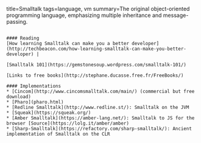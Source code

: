 title=Smalltalk
tags=language, vm
summary=The original object-oriented programming language, emphasizing multiple inheritance and message-passing.
~~~~~~

#### Reading
[How learning Smalltalk can make you a better developer](http://techbeacon.com/how-learning-smalltalk-can-make-you-better-developer) | 

[Smalltalk 101](https://gemstonesoup.wordpress.com/smalltalk-101/)

[Links to free books](http://stephane.ducasse.free.fr/FreeBooks/)

#### Implementations
* [Cincom](http://www.cincomsmalltalk.com/main/) (commercial but free download)
* [Pharo](pharo.html)
* [Redline Smalltalk](http://www.redline.st/): Smalltalk on the JVM
* [Squeak](https://squeak.org/)
* [Amber Smalltalk](https://amber-lang.net/): Smalltalk to JS for the browser [Source](https://lolg.it/amber/amber)
* [Sharp-Smalltalk](https://refactory.com/sharp-smalltalk/): Ancient implementation of Smalltalk on the CLR

